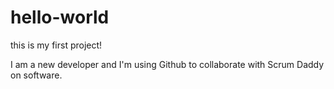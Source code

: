# hello-world
this is my first project!

I am a new developer and I'm using Github to collaborate with Scrum Daddy on software.
